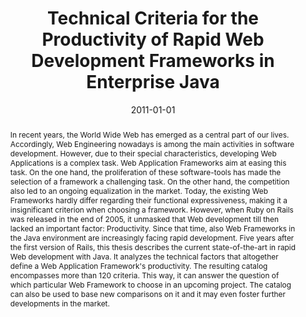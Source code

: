 ---
abstract: 'In recent years, the World Wide Web has emerged as a central part of our
  lives. Accordingly, Web Engineering nowadays is among the main activities in software
  development. However, due to their special characteristics, developing Web Applications
  is a complex task. Web Application Frameworks aim at easing this task. On the one
  hand, the proliferation of these software-tools has made the selection of a framework
  a challenging task. On the other hand, the competition also led to an ongoing equalization
  in the market. Today, the existing Web Frameworks hardly differ regarding their
  functional expressiveness, making it a insignificant criterion when choosing a framework.
  However, when Ruby on Rails was released in the end of 2005, it unmasked that Web
  development till then lacked an important factor: Productivity. Since that time,
  also Web Frameworks in the Java environment are increasingly facing rapid development.
  Five years after the first version of Rails, this thesis describes the current state-of-the-art
  in rapid Web development with Java. It analyzes the technical factors that altogether
  define a Web Application Framework''s productivity. The resulting catalog encompasses
  more than 120 criteria. This way, it can answer the question of which particular
  Web Framework to choose in an upcoming project. The catalog can also be used to
  base new comparisons on it and it may even foster further developments in the market.'
authors:
- Christian Thomas
date: '2011-01-01'
featured: false
publication_types:
- '7'
publishDate: '2011-01-01'
title: Technical Criteria for the Productivity of Rapid Web Development Frameworks
  in Enterprise Java
url_pdf: ''
---